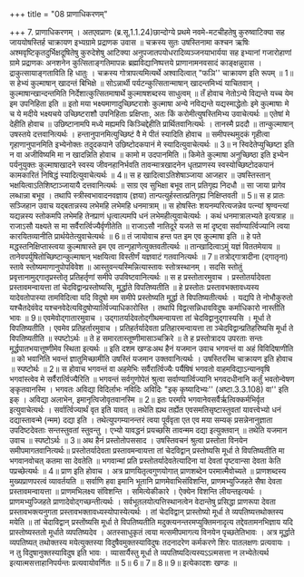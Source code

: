 +++
title = "08 प्राणाधिकरणम्"

+++
7. प्राणाधिकरणम् । अतएवप्राणः (ब्र.सू.1.1.24)छान्दोग्ये प्रथमे नवमे-मटचीहतेषु कुरुष्वाटिक्या सह जाययोषस्तिर्ह चाक्रायण इभ्यग्रामे प्रद्राणक उवास ॥ चक्रस्य सुतः उषस्तिनामा कश्चन ऋषिः अश्मवृष्टिकृतदुर्भिक्षदूषितेषु कुरुदेशेषु आटिक्या अनुपजातपयोधरादिव्यञ्जनयाभार्यया सह इभ्यानां गजारोहाणां ग्रामे प्रद्राणकः अनशनेन कुत्सिताङ्गतिमापन्नः ब्रह्मविद्यानिष्पत्तये प्राणानामनवसादं काङ्क्षन्नुवास । द्राकुत्सायाङ्गताविति हि धातुः । चक्रस्य गोत्रापत्यमित्यर्थे अश्वादित्वात् "फञि'' चाक्रायण इति रूपम् ॥ 1॥ स हेभ्यं कुल्माषान् खादन्तं बिभिक्षे ॥ सोऽन्नार्थी पर्यटन्कुत्सितान्माषान् खादन्तमिभ्यं याचितवान् । कुल्माषान्खान्दन्तमिति निर्देशात्कुत्सितमाषार्थे कुल्माषशब्दस्य साधुत्वम् ॥ तँ होवाच नेतोऽन्ये विद्यन्ते यच्च येम इम उपनिहिता इति ॥ इतो मया भक्ष्यमाणादुच्छिष्टराशेः कुल्माषा अन्ये नविद्यन्ते यद्यस्माद्धेतोः इमे कुल्माषाः मे च ये मदीये भक्ष्यचये उच्छिष्टराशौ उपनिहिताः प्रक्षिप्ताः, अतः किं करोमीत्युषस्तिमिभ्य उवाचेत्यर्थः ॥ एतेषां मे देहीति होवाच ॥ उछिष्टानामपि मध्ये मह्यमपि किञ्चिद्देहीति प्रार्थितवानित्यर्थः । तानस्मै प्रददौ ॥ तान्कुल्माषान् उषस्तये दत्तवानित्यर्थः । हन्तानुपानमित्युच्छिष्टं वै मे पीतं स्यादिति होवाच ॥ समीपस्थमुदकं गृहीत्वा गृहाणानुपानमिति इभ्येनोक्तः तदुदकपाने उछिष्टोदकपानं मे स्यादित्युवाचेत्यर्थः ॥ 3॥ न स्विदेतेप्युच्छिष्टा इति न वा अजीविष्यमि मा न खादन्निति होवाच ॥ कामो म उदपानमिति ॥ किमेते कुल्माषा अनुच्छिष्ठा इति इभ्येन पर्यनुयुक्तः कुल्माषाखादने स्वस्य जीवनहानिर्भवति तावन्मात्रखादनेन धृतप्राणस्य स्वस्योच्छिष्टोदकपानं कामकारितं निषिद्धं स्यादित्युवाचेत्यर्थः ॥ 4॥ स ह खादित्वाऽतिशेषाञ्जाया आजहार ॥ उषस्तिस्तान् भक्षयित्वाऽतिशिष्टाञ्जायायै दत्तवानित्यर्थः ॥ साग्र एव सुभिक्षा बभूव तान् प्रतिगृह्य निदधौ ॥ सा जाया प्रागेव लब्धान्ना बभूव । तथापि स्त्रीस्वभावादनवज्ञाय (ज्ञया) तान्पत्युर्हस्तात्प्रतिगृह्य निक्षिप्तवती ॥ 5॥ स ह प्रातः सञ्जिहान उवाच यद्बतान्नस्य लभेमहि लभेमहि धनमात्राम् ॥ स होषस्तिः शयनम्परित्यजन्नेव पत्न्यां श्रृण्वन्त्यां यद्यन्नस्य स्तोकमपि लभेमहि तेनप्राणं धृत्वाल्पमपि धनं लभेमहीत्युवाचेत्यर्थः । कथं धनमात्रालभ्यते इत्यत्राह ॥ राजाऽसौ यक्ष्यते स मा सर्वैरार्त्विज्यैर्वृणीतेति ॥ राजाऽसौ नातिदूरे यजते स मां दृष्ट्वा सर्वाण्यार्त्विज्यानि त्वया कारयितव्यानीति प्रार्थयेतेत्युवाचेत्यर्थः ॥ 6॥ तं जायोवाच हन्त पत इम एव कुल्माषा इति ॥ हे पते मद्धस्तनिक्षिप्तास्त्वया कुल्माषास्ते इम एव तान्गृहाणेत्युक्तवतीत्यर्थः ॥ तान्खादित्वाऽमुं यज्ञं विततमेयाय ॥ तानेवपर्युषितोच्छिष्टान्कुल्माषान् भक्षयित्वा विस्तीर्णं यज्ञवाटं गतवानित्यर्थः ॥ 7॥ तत्रोद्गात्रादीना (द्गातृना) स्तावे स्तोष्यमाणानुपोपविवेश ॥ आस्तुवन्त्यस्मिन्नित्यास्तावः स्तोत्रस्थानम् । सदसि स्तोतुं प्रवृत्तानामुद्गातृप्रस्तोतृ प्रतिहर्तृणां समीपे उपविष्टवानित्यर्थः ॥ स ह प्रस्तोतारमुवाच । प्रस्तोतर्यादेवता प्रस्तावमन्वायत्ता तां चेदविद्वान्प्रस्तोष्यसि, मूर्द्धाते विपतिष्यतीति ॥ हे प्रस्तोतः प्रस्तावभक्तावध्यस्य यादेवतोपास्या तामविदित्वा यदि विदुषो मम समीपे प्रस्तोष्यति मूर्द्धा ते विपतिष्यतीत्यर्थः । यद्यपि ते नोभौकुरुतो यश्चैतदेवंवेद यश्चनवेदेत्यविदुषोप्यार्त्विज्याधिकारोस्ति । तथापि विद्वत्सन्निधावविदुषः कर्माधिकारो नास्तीति भावः ॥ 9॥ एवमेवोद्गातारमुवाच । उद्गातर्यादेवतोद्गीथमन्वायत्ता तां चेदविद्वानुद्गास्यसि । मूर्धा ते विपतिष्यतीति । एवमेव प्रतिहर्तारमुवाच । प्रतिहर्तर्यादेवता प्रतिहारमन्वायत्ता ता ञ्चेदविद्वान्प्रतिहरिष्यसि मूर्धा ते विपतिष्यतीति ॥ स्पष्टोऽर्थः ॥ ते ह समारतास्तूष्णीमासाञ्चक्रिरे ॥ ते ह प्रस्तोत्रादय उपरताः सन्तः मूर्द्धपातभयात्तूष्णीमेव स्थिता इत्यर्थः ॥ इति दशम खण्डःअथ हैनं यजमान उवाच भगवन्तं वा अहं विविदिषाणीति ॥ को भवानिति भवन्तं ज्ञातुमिच्छामीति उषस्तिं यजमान उक्तवानित्यर्थः । उषस्तिरस्मि चाक्रायण इति होवाच ॥ स्पष्टोर्थः ॥ 2॥ स होवाच भगवन्तं वा अहमेभिः सर्वैरार्त्विज्यैः पर्यैषिषं भगवतो वाहमविद्याऽन्यानवृषि भगवांस्त्वेव मे सर्वैरार्त्विज्यैरिति ॥ भगवन्तं सर्वगुणोपेतं श्रुत्वा सर्वाण्यार्त्विज्यानि भगवदधीनानि कर्तुं भवतोन्वेषण ङ्कृतवानस्मि । भगवतः अविद्या विदिर्लाभः नविदिः अविदिः "इक् कृष्यादिभ्यः'' (अष्टा.3.3.108) वा'' इति इक् । अविद्या अलाभेन, इमानृत्विजोवृतवानस्मि ॥ 2॥ इतः परमपि भगवानेवसर्वैर्ऋत्विक्कर्मभिर्वृत इत्युवाचेत्यर्थः । सर्वार्त्विज्यार्थं वृत इति यावत् ॥ तथेति ह्यथ तर्ह्येत एवसमतिसृष्टास्तुवतां यावत्त्वेभ्यो धनं दद्यास्तावन्मे (न्मम) दद्या इति । तथेत्युपगम्यानन्तरं त्वया पूर्वंवृता एत एव मया सम्यक् प्रसन्नेनानुज्ञाता उपदिष्टदेवताः सन्तस्तुवतां स्तुवन्तु । एभ्यो यावद्धनं प्रयच्छसि तावन्मम दद्या इत्युक्तवान् ॥ तथेति यजमान उवाच ॥ स्पष्टोऽर्थः ॥ 3॥ अथ हैनं प्रस्तोतोपससाद । उषस्तिवचनं श्रुत्वा प्रस्तोता विनयेन समीपमागतवानित्यर्थः॥ प्रस्तोतर्यादेवता प्रस्तावमन्वायत्ता तां चेदविद्वान् प्रस्तोष्यसि मूर्धा ते विपतिष्यतीति मा भगवानवोचत् कतमा सा देवतेति ॥ भगवान्मां प्रति प्रस्तोतर्यादेवतेत्यादिना यां देवतां पृष्टवान्सा देवता केति पप्रच्छेत्यर्थः ॥ 4॥ प्राण इति होवाच । अत्र प्राणयितृत्वगुणयोगात् प्राणशब्देन परमात्मैवोच्यते ॥ प्राणशब्दस्य मुख्यप्राणपरत्वं व्यावर्तयति ॥ सर्वाणि हवा इमानि भूतानि प्राणमेवाभिसंविशन्ति, प्राणमभ्युज्जिहते सैषा देवता प्रस्तावमन्वायत्ता ॥ प्राणमभिलक्ष्य संविशन्ति । समित्येकीकारे । ऐक्येन विशन्ति लीयन्तइत्यर्थः । प्राणमभ्युज्जिहते प्राणादेवोद्गच्छन्तीत्यर्थः । सर्वभूतलयोत्पत्तिस्थानत्वेन वेदान्तेषु प्रसिद्धा प्राणरूपा देवता प्रस्तावभक्त्यनुगता प्रस्तावभक्तावध्यस्योपास्येत्यर्थः । तां चेदविद्वान् प्रास्तोष्यो मूर्धा ते व्यपतिष्यत्तथोक्तस्य मयेति ॥ तां चेदाविद्वान् प्रस्तोंष्यसि मूर्धा ते विपतिष्यतीति मदुक्त्यनन्तरमप्युक्तिमनादृत्य तद्देवतामनभिज्ञाय यदि प्रास्तोष्यस्ततो मूर्धाते व्यपतिष्यदेव । अतस्साधुकृतं त्वया मत्समीपमागत्य विनयेन पृच्छतेतिभावः । अत्र मूर्द्धाते व्यपतिष्यत् तथोक्तस्य मयेत्युक्तस्या विदुषैवमुक्तस्याविदुषः तदनादरेण कर्मकरणे शिरः पातलक्षणः प्रत्यवायः । न तु विदुषानुक्तस्याविदुष इति भावः । व्यासार्यैस्तु मूर्धा ते व्यपतिष्यदित्यस्यऽऽत्मसत्ता न लभ्येतेत्यर्थ इत्यात्मसत्ताहानिपर्यन्तः प्रत्यवायोवर्णितः ॥ 5॥ 6॥ 7॥ 8॥ 9॥ इत्येकादशः खण्डः ॥